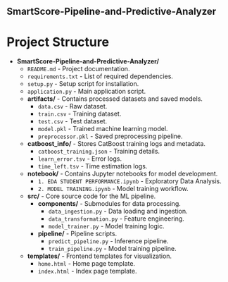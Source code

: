 ## SmartScore-Pipeline-and-Predictive-Analyzer



# Project Structure

- **SmartScore-Pipeline-and-Predictive-Analyzer/**
  - `README.md` - Project documentation.
  - `requirements.txt` - List of required dependencies.
  - `setup.py` - Setup script for installation.
  - `application.py` - Main application script.
  - **artifacts/** - Contains processed datasets and saved models.
    - `data.csv` - Raw dataset.
    - `train.csv` - Training dataset.
    - `test.csv` - Test dataset.
    - `model.pkl` - Trained machine learning model.
    - `preprocessor.pkl` - Saved preprocessing pipeline.
  - **catboost_info/** - Stores CatBoost training logs and metadata.
    - `catboost_training.json` - Training details.
    - `learn_error.tsv` - Error logs.
    - `time_left.tsv` - Time estimation logs.
  - **notebook/** - Contains Jupyter notebooks for model development.
    - `1. EDA STUDENT PERFORMANCE.ipynb` - Exploratory Data Analysis.
    - `2. MODEL TRAINING.ipynb` - Model training workflow.
  - **src/** - Core source code for the ML pipeline.
    - **components/** - Submodules for data processing.
      - `data_ingestion.py` - Data loading and ingestion.
      - `data_transformation.py` - Feature engineering.
      - `model_trainer.py` - Model training logic.
    - **pipeline/** - Pipeline scripts.
      - `predict_pipeline.py` - Inference pipeline.
      - `train_pipeline.py` - Model training pipeline.
  - **templates/** - Frontend templates for visualization.
    - `home.html` - Home page template.
    - `index.html` - Index page template.

